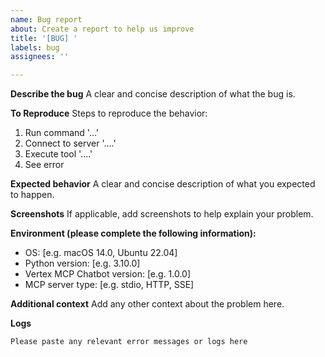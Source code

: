 ```yaml
---
name: Bug report
about: Create a report to help us improve
title: '[BUG] '
labels: bug
assignees: ''

---
```


**Describe the bug**
A clear and concise description of what the bug is.

**To Reproduce**
Steps to reproduce the behavior:
1. Run command '...'
2. Connect to server '....'
3. Execute tool '....'
4. See error

**Expected behavior**
A clear and concise description of what you expected to happen.

**Screenshots**
If applicable, add screenshots to help explain your problem.

**Environment (please complete the following information):**
 - OS: [e.g. macOS 14.0, Ubuntu 22.04]
 - Python version: [e.g. 3.10.0]
 - Vertex MCP Chatbot version: [e.g. 1.0.0]
 - MCP server type: [e.g. stdio, HTTP, SSE]

**Additional context**
Add any other context about the problem here.

**Logs**
```
Please paste any relevant error messages or logs here
```
